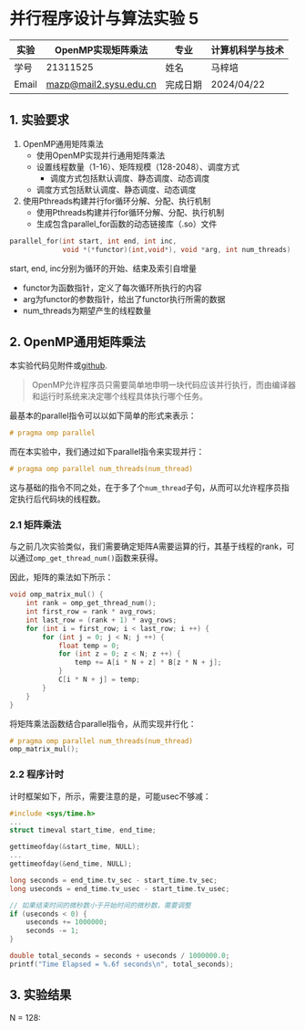 # **并行程序设计与算法实验 5**

| 实验  | OpenMP实现矩阵乘法     | 专业     | 计算机科学与技术 |
| ----- | ---------------------- | -------- | ---------------- |
| 学号  | 21311525               | 姓名     | 马梓培           |
| Email | mazp@mail2.sysu.edu.cn | 完成日期 | 2024/04/22       |

## 1. 实验要求

1. OpenMP通用矩阵乘法
	- 使用OpenMP实现并行通用矩阵乘法
	- 设置线程数量（1-16）、矩阵规模（128-2048）、调度方式
		- 调度方式包括默认调度、静态调度、动态调度
	- 调度方式包括默认调度、静态调度、动态调度
2. 使用Pthreads构建并行for循环分解、分配、执行机制
	- 使用Pthreads构建并行for循环分解、分配、执行机制
	- 生成包含parallel_for函数的动态链接库（.so）文件
```cpp
parallel_for(int start, int end, int inc, 
             void *(*functor)(int,void*), void *arg, int num_threads)
```
start, end, inc分别为循环的开始、结束及索引自增量
- functor为函数指针，定义了每次循环所执行的内容
- arg为functor的参数指针，给出了functor执行所需的数据
- num_threads为期望产生的线程数量

## 2. OpenMP通用矩阵乘法

本实验代码见附件或[github](https://github.com/xiao10ma/Parallel-Programming/tree/master/PP5).

> OpenMP允许程序员只需要简单地申明一块代码应该并行执行，而由编译器和运行时系统来决定哪个线程具体执行哪个任务。

最基本的parallel指令可以以如下简单的形式来表示：

```cpp
# pragma omp parallel
```

而在本实验中，我们通过如下parallel指令来实现并行：

```cpp
# pragma omp parallel num_threads(num_thread)
```

这与基础的指令不同之处，在于多了个`num_thread`子句，从而可以允许程序员指定执行后代码块的线程数。

### 2.1 矩阵乘法

与之前几次实验类似，我们需要确定矩阵A需要运算的行，其基于线程的rank，可以通过`omp_get_thread_num()`函数来获得。

因此，矩阵的乘法如下所示：

```cpp
void omp_matrix_mul() {
    int rank = omp_get_thread_num();
    int first_row = rank * avg_rows;
    int last_row = (rank + 1) * avg_rows;
    for (int i = first_row; i < last_row; i ++) {
        for (int j = 0; j < N; j ++) {
            float temp = 0;
            for (int z = 0; z < N; z ++) {
                temp += A[i * N + z] * B[z * N + j];
            }
            C[i * N + j] = temp;
        }
    }
}
```

将矩阵乘法函数结合parallel指令，从而实现并行化：

```cpp
# pragma omp parallel num_threads(num_thread)
omp_matrix_mul();
```

### 2.2 程序计时

计时框架如下，所示，需要注意的是，可能usec不够减：

```cpp
#include <sys/time.h>
...
struct timeval start_time, end_time;

gettimeofday(&start_time, NULL);  
...
gettimeofday(&end_time, NULL);   

long seconds = end_time.tv_sec - start_time.tv_sec;
long useconds = end_time.tv_usec - start_time.tv_usec;

// 如果结束时间的微秒数小于开始时间的微秒数，需要调整
if (useconds < 0) {
    useconds += 1000000;  
    seconds -= 1;         
}

double total_seconds = seconds + useconds / 1000000.0;
printf("Time Elapsed = %.6f seconds\n", total_seconds);
```

## 3. 实验结果

N = 128:

